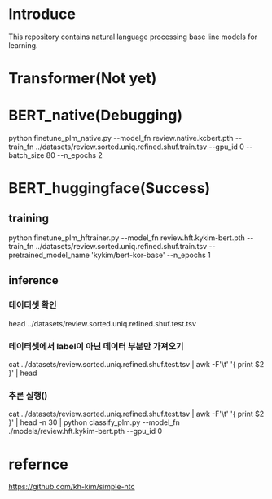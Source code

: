 # Introduce
This repository contains natural language processing base line models for learning.

# Transformer(Not yet)

# BERT_native(Debugging)
python finetune_plm_native.py --model_fn review.native.kcbert.pth --train_fn ../datasets/review.sorted.uniq.refined.shuf.train.tsv --gpu_id 0 --batch_size 80 --n_epochs 2

# BERT_huggingface(Success)

## training
python finetune_plm_hftrainer.py --model_fn review.hft.kykim-bert.pth --train_fn ../datasets/review.sorted.uniq.refined.shuf.train.tsv --pretrained_model_name 'kykim/bert-kor-base' --n_epochs 1

## inference
### 데이터셋 확인
head ../datasets/review.sorted.uniq.refined.shuf.test.tsv
### 데이터셋에서 label이 아닌 데이터 부분만 가져오기
cat ../datasets/review.sorted.uniq.refined.shuf.test.tsv | awk -F'\t' '{ print $2 }' | head
### 추론 실행()
cat ../datasets/review.sorted.uniq.refined.shuf.test.tsv | awk -F'\t' '{ print $2 }' | head -n 30 | python classify_plm.py --model_fn ./models/review.hft.kykim-bert.pth --gpu_id 0

# refernce
https://github.com/kh-kim/simple-ntc